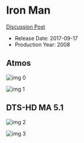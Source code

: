 # Iron Man

[Discussion Post](https://www.avsforum.com/threads/bass-eq-for-filtered-movies.2995212/post-56759518)

* Release Date: 2017-09-17
* Production Year: 2008

## Atmos

![img 0](https://i.imgur.com/9dlKKQ9.jpg)

![img 1](https://i.imgur.com/ScZdNxK.jpg)

## DTS-HD MA 5.1

![img 2](https://i.imgur.com/ACYO7qb.jpg)

![img 3](https://i.imgur.com/Zg0NPJd.jpg)

